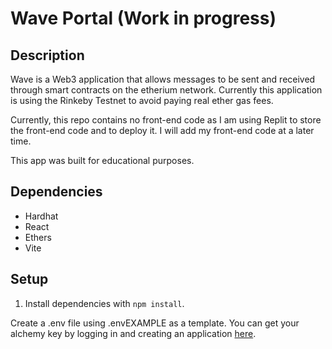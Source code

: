 # Wave Portal (Work in progress)

## Description

Wave is a Web3 application that allows messages to be sent and received through smart contracts on the etherium network. Currently this application is using the Rinkeby Testnet to avoid paying real ether gas fees.

Currently, this repo contains no front-end code as I am using Replit to store the front-end code and to deploy it. I will add my front-end code at a later time.

This app was built for educational purposes.

## Dependencies

- Hardhat
- React
- Ethers
- Vite

## Setup

1) Install dependencies with `npm install`.

Create a .env file using .envEXAMPLE as a template. You can get your alchemy key by logging in and creating an application [here](https://www.alchemy.com/).


